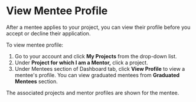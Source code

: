 # View Mentee Profile

After a mentee applies to your project, you can view their profile before you accept or decline their application.

To view mentee profile:

1. Go to your account and click **My Projects** from the drop-down list.   
2. Under **Project for which I am a Mentor,** click a project.
3. Under Mentees section of Dashboard tab, click **View Profile** to view a mentee's profile. You can view graduated mentees from **Graduated Mentees** section.

The associated projects and mentor profiles are shown for the mentee.





